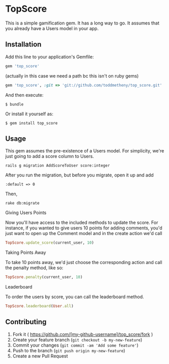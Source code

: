 # TopScore

This is a simple gamification gem. It has a long way to go. It assumes that you already have a Users model in your app.

## Installation

Add this line to your application's Gemfile:

```ruby
gem 'top_score' 
```

(actually in this case we need a path bc this isn't on ruby gems)

```ruby
gem 'top_score', :git => 'git://github.com/toddmetheny/top_score.git'
```

And then execute:

    $ bundle

Or install it yourself as:

    $ gem install top_score

## Usage

This gem assumes the pre-existence of a Users model. For simplicity, we're just going to add a score column to Users.

    rails g migration AddScoreToUser score:integer

After you run the migration, but before you migrate, open it up and add 

    :default => 0

Then,

    rake db:migrate

Giving Users Points

Now you'll have access to the included methods to update the score. For instance, if you wanted to give users 10 points for adding comments, you'd just want to open up the Comment model and in the create action we'd call 

```ruby
TopScore.update_score(current_user, 10)
```

Taking Points Away

To take 10 points away, we'd just choose the corresponding action and call the penalty method, like so:

```ruby
TopScore.penalty(current_user, 10)
```

Leaderboard

To order the users by score, you can call the leaderboard method.

```ruby
TopScore.leaderboard(User.all)
```

## Contributing

1. Fork it ( https://github.com/[my-github-username]/top_score/fork )
2. Create your feature branch (`git checkout -b my-new-feature`)
3. Commit your changes (`git commit -am 'Add some feature'`)
4. Push to the branch (`git push origin my-new-feature`)
5. Create a new Pull Request
